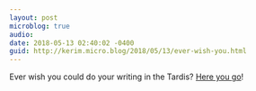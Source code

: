 ```yaml
---
layout: post
microblog: true
audio: 
date: 2018-05-13 02:40:02 -0400
guid: http://kerim.micro.blog/2018/05/13/ever-wish-you.html
---
```

Ever wish you could do your writing in the Tardis? [Here you go](http://www.openculture.com/2017/03/get-to-sleep-with-42-hours-of-ambient-sounds-from-blade-runner-alien-star-trek-and-doctor-who.html)!
